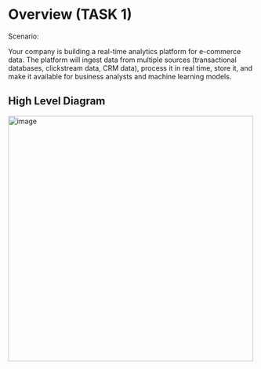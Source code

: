 # Overview (TASK 1)

Scenario:

Your company is building a real-time analytics platform for e-commerce data. The platform will ingest data from multiple sources (transactional databases, clickstream data, CRM data), process it in real time, store it, and make it available for business analysts and machine learning models.

## High Level Diagram

<img width="500" alt="image" src="https://github.com/user-attachments/assets/bae80f1c-c4ec-4d25-9383-a8468cd09384">
